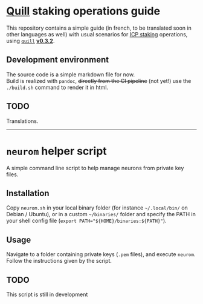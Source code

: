 # [Quill](https://medium.com/dfinity/introducing-quill-a-ledger-and-governance-toolkit-for-the-internet-computer-1df086ce5642) staking operations guide
This repository contains a simple guide (in french, to be translated soon in other languages as well) with usual scenarios for [ICP staking](https://medium.com/dfinity/earn-substantial-voting-rewards-by-staking-in-the-network-nervous-system-7eb5cf988182) operations, using [`quill`](https://github.com/dfinity/quill/) [**v0.3.2**](https://github.com/dfinity/quill/releases/tag/v0.3.2).

## Development environment
The source code is a simple markdown file for now.  
Build is realized with `pandoc`, ~~directly from the CI pipeline~~ (not yet!) use the `./build.sh` command to render it in html.

## TODO
Translations.

---
# `neurom` helper script
A simple command line script to help manage neurons from private key files.

## Installation
Copy `neurom.sh` in your local binary folder (for instance `~/.local/bin/` on Debian / Ubuntu), or in a custom `~/binaries/` folder and specify the PATH in your shell config file (`export PATH="${HOME}/binaries:${PATH}"`).

## Usage
Navigate to a folder containing private keys (`.pem` files), and execute `neurom`.  
Follow the instructions given by the script.

## TODO
This script is still in development
